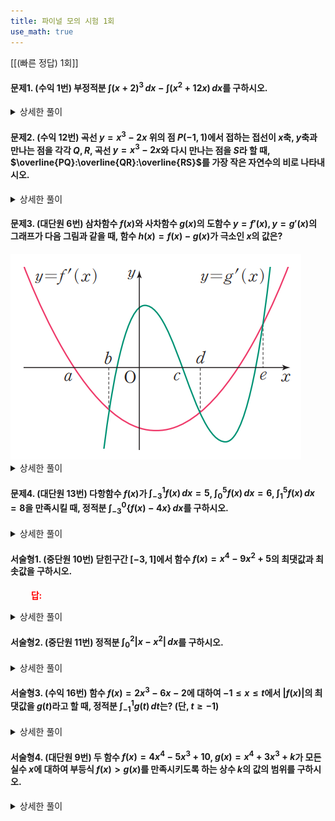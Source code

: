 ```yaml
---
title: 파이널 모의 시험 1회
use_math: true
---
```


[[(빠른 정답) 1회]]

#### 문제1. (수익 1번) 부정적분 $\displaystyle\int(x+2)^3\, dx-\displaystyle\int(x^2+12 x)\,dx$를 구하시오.

<details> 
  <summary>상세한 풀이</summary> 
   <p><img src="/assets/.png"/></p>
 </details>


#### 문제2. (수익 12번) 곡선 $y=x^3-2x$ 위의 점 $P(-1, 1)$에서 접하는 접선이 $x$축, $y$축과 만나는 점을 각각 $Q, R$, 곡선 $y=x^3-2x$와 다시 만나는 점을 $S$라 할 때, $\overline{PQ}:\overline{QR}:\overline{RS}$를 가장 작은 자연수의 비로 나타내시오.

 
<details> 
  <summary>상세한 풀이</summary> 
   <p><img src="/assets/.png"/></p>
 </details>


#### 문제3. (대단원 6번) 삼차함수 $f(x)$와 사차함수 $g(x)$의 도함수 $y=f'(x), y=g'(x)$의 그래프가 다음 그림과 같을 때, 함수 $h(x)=f(x)-g(x)$가 극소인 $x$의 값은?

<img src="/assets/Pasted image 20231122190021.png"/>

<details> 
  <summary>상세한 풀이</summary> 
   <p><img src="/assets/.png"/></p>
 </details>

#### 문제4. (대단원 13번) 다항함수 $f(x)$가 $\displaystyle\int_{-3}^1 f(x)\,dx=5$, $\displaystyle\int_0^5 f(x)\,dx=6$, $\displaystyle\int_1^5 f(x)\,dx=8$을 만족시킬 때, 정적분 $\displaystyle\int_{-3}^0\lbrace f(x)-4 x\rbrace\,dx$를 구하시오.

<details> 
  <summary>상세한 풀이</summary> 
   <p><img src="/assets/.png"/></p>
 </details>

#### 서술형1. (중단원 10번) 닫힌구간 $[-3, 1]$에서 함수 $f(x)=x^4-9x^2+5$의 최댓값과 최솟값을 구하시오.

**<span style="color: red;">$\qquad$답: </span>**

<details> 
  <summary>상세한 풀이</summary> 
   <p><img src="/assets/.png"/></p>
 </details>

#### 서술형2. (중단원 11번) 정적분 $\displaystyle\int_0^2\lvert x-x^2\rvert\,dx$를 구하시오.


<details> 
  <summary>상세한 풀이</summary> 
   <p><img src="/assets/.png"/></p>
 </details>

#### 서술형3. (수익 16번) 함수 $f(x)=2x^3-6x-2$에 대하여 $-1\le x\le t$에서 $\lvert f(x)\rvert$의 최댓값을 $g(t)$라고 할 때, 정적분 $\displaystyle\int_{-1}^1 g(t)\,dt$는? (단, $t\ge -1$)


<details> 
  <summary>상세한 풀이</summary> 
   <p><img src="/assets/.png"/></p>
 </details>

#### 서술형4. (대단원 9번) 두 함수 $f(x)=4x^4-5x^3+10$, $g(x)=x^4+3x^3+k$가 모든 실수 $x$에 대하여 부등식 $f(x)>g(x)$를 만족시키도록 하는 상수 $k$의 값의 범위를 구하시오.


<details> 
  <summary>상세한 풀이</summary> 
   <p><img src="/assets/.png"/></p>
 </details>
